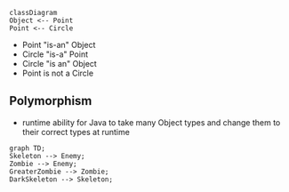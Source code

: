 ```mermaid
classDiagram
Object <-- Point
Point <-- Circle
```
* Point "is-an" Object
* Circle "is-a" Point
* Circle "is an" Object
* Point is not a Circle


## Polymorphism 
* runtime ability for Java to take many Object types and change them to their correct types at runtime


```mermaid
graph TD;
Skeleton --> Enemy;
Zombie --> Enemy;
GreaterZombie --> Zombie;
DarkSkeleton --> Skeleton;


```
